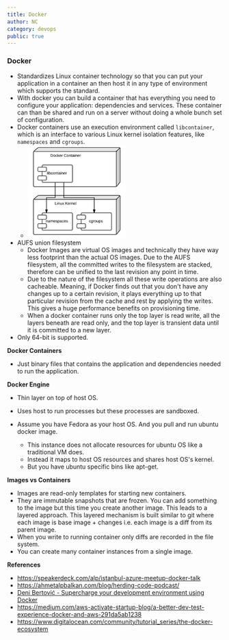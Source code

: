 ```yaml
---
title: Docker
author: NC
category: devops
public: true
---
```



### Docker

- Standardizes Linux container technology so that you can put your application in a container an then host it in any type of environment which supports the standard.
- With docker you can build a container that has everything you need to configure your application: dependencies and services. These container can than be shared and run on a server without doing a whole bunch set of configuration.
- Docker containers use an execution environment called `libcontainer`, which is an interface to various Linux kernel isolation features, like `namespaces` and `cgroups`.
	- ![](/img/libcontainer.png)
- AUFS union filesystem
	- Docker Images are virtual OS images and technically they have way less footprint than the actual OS images. Due to the AUFS filesystem, all the committed writes to the filesystem are stacked, therefore can be unified to the last revision any point in time.
	- Due to the nature of the filesystem all these write operations are also cacheable. Meaning, if Docker finds out that you don't have any changes up to a certain revision, it plays everything up to that particular revision from the cache and rest by applying the writes. This gives a huge performance benefits on provisioning time.
	-  When a docker container runs only the top layer is read write, all the layers beneath are read only, and the top layer is transient data until it is committed to a new layer.
- Only 64-bit is supported.

**Docker Containers**

- Just binary files that contains the application and dependencies needed to run the application.

**Docker Engine**

- Thin layer on top of host OS.
- Uses host to run processes but these processes are sandboxed.

- Assume you have Fedora as your host OS. And you pull and run ubuntu docker image.
	- This instance does not allocate resources for ubuntu OS like a traditional VM does.
	- Instead it maps to host OS resources and shares host OS's kernel.
	- But you have ubuntu specific bins like apt-get.

**Images vs Containers**

- Images are read-only templates for starting new containers.
- They are immutable snapshots that are frozen. You can add something to the image but this time you create another image. This leads to a layered approach. This layered mechanism is built similar to git where each image is base image + changes i.e. each image is a diff from its parent image.
- When you write to running container only diffs are recorded in the file system.
- You can create many container instances from a single image.


**References**

- <https://speakerdeck.com/alp/istanbul-azure-meetup-docker-talk>
- <https://ahmetalpbalkan.com/blog/herding-code-podcast/>
- [Deni Bertović - Supercharge your development environment using Docker](https://www.youtube.com/watch?v=Z_o5eaNZhZQ)
- <https://medium.com/aws-activate-startup-blog/a-better-dev-test-experience-docker-and-aws-291da5ab1238>
- <https://www.digitalocean.com/community/tutorial_series/the-docker-ecosystem>
